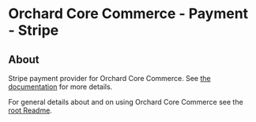# Orchard Core Commerce - Payment - Stripe

## About

Stripe payment provider for Orchard Core Commerce. See [the documentation](https://commerce.orchardcore.net/en/latest/features/stripe-payment/) for more details.

For general details about and on using Orchard Core Commerce see the [root Readme](../../../Readme.md).
